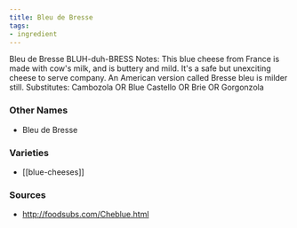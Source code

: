```yaml
---
title: Bleu de Bresse
tags:
- ingredient
---
```

Bleu de Bresse BLUH-duh-BRESS Notes: This blue cheese from France is made with cow's milk, and is buttery and mild. It's a safe but unexciting cheese to serve company. An American version called Bresse bleu is milder still. Substitutes: Cambozola OR Blue Castello OR Brie OR Gorgonzola

### Other Names

* Bleu de Bresse

### Varieties

* [[blue-cheeses]]

### Sources
* http://foodsubs.com/Cheblue.html
